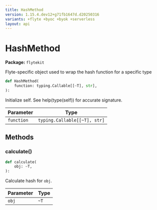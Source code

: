 ```yaml
---
title: HashMethod
version: 1.15.4.dev12+g71fb1647d.d20250316
variants: +flyte +byoc +byok +serverless
layout: api
---
```


# HashMethod

**Package:** `flytekit`

Flyte-specific object used to wrap the hash function for a specific type


```python
def HashMethod(
    function: typing.Callable[[~T], str],
):
```
Initialize self.  See help(type(self)) for accurate signature.


| Parameter | Type |
|-|-|
| `function` | `typing.Callable[[~T], str]` |
## Methods

### calculate()

```python
def calculate(
    obj: ~T,
):
```
Calculate hash for `obj`.


| Parameter | Type |
|-|-|
| `obj` | `~T` |
